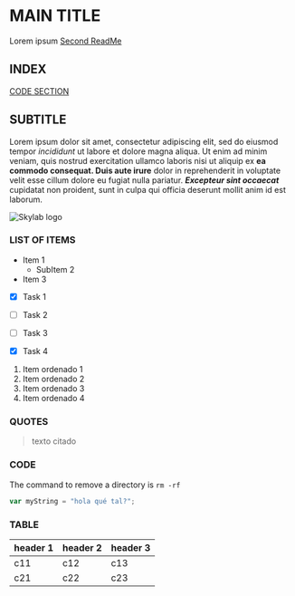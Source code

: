 # MAIN TITLE
Lorem ipsum 
[Second ReadMe](./README2.md)

## INDEX 
[CODE SECTION](#CODE)

## SUBTITLE
Lorem ipsum dolor sit amet, consectetur adipiscing elit, sed do eiusmod tempor *incididunt* ut labore et dolore magna aliqua. Ut enim ad minim veniam, quis nostrud exercitation ullamco laboris nisi ut aliquip ex **ea commodo consequat. Duis aute irure** dolor in reprehenderit in voluptate velit esse cillum dolore eu fugiat nulla pariatur. ***Excepteur sint occaecat*** cupidatat non proident, sunt in culpa qui officia deserunt mollit anim id est laborum.

![Skylab logo](./logo.png)

### LIST OF ITEMS

* Item 1
  * SubItem 2
* Item 3

- [x] Task 1

- [ ] Task 2
- [ ] Task 3
- [x] Task 4

1. Item ordenado 1
2. Item ordenado 2
3. Item ordenado 3
4. Item ordenado 4

### QUOTES
> texto citado

### CODE
The command to remove a directory is `rm -rf`

```js
var myString = "hola qué tal?";
```

###  TABLE
|header 1|header 2 |header 3|
|-|-|-|
|c11|c12|c13|
|c21|c22|c23|